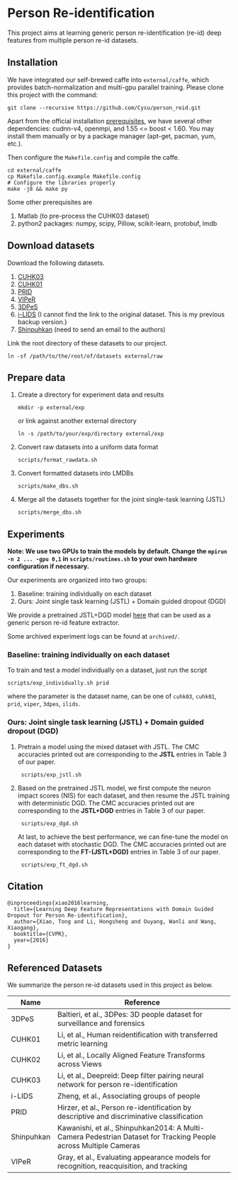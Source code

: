 # Person Re-identification

This project aims at learning generic person re-identification (re-id) deep features from multiple person re-id datasets.

## Installation

We have integrated our self-brewed caffe into `external/caffe`, which provides batch-normalization and multi-gpu parallel training. Please clone this project with the command:

    git clone --recursive https://github.com/Cysu/person_reid.git

Apart from the official installation [prerequisites](http://caffe.berkeleyvision.org/installation.html), we have several other dependencies: cudnn-v4, openmpi, and 1.55 <= boost < 1.60. You may install them manually or by a package manager (apt-get, pacman, yum, etc.).

Then configure the `Makefile.config` and compile the caffe.

    cd external/caffe
    cp Makefile.config.example Makefile.config
    # Configure the libraries properly
    make -j8 && make py

Some other prerequisites are

1.  Matlab (to pre-process the CUHK03 dataset)
2.  python2 packages: numpy, scipy, Pillow, scikit-learn, protobuf, lmdb

## Download datasets

Download the following datasets.

1.  [CUHK03](https://docs.google.com/spreadsheet/viewform?usp=drive_web&formkey=dHRkMkFVSUFvbTJIRkRDLWRwZWpONnc6MA#gid=0)
2.  [CUHK01](https://docs.google.com/spreadsheet/viewform?formkey=dF9pZ1BFZkNiMG1oZUdtTjZPalR0MGc6MA)
3.  [PRID](https://lrs.icg.tugraz.at/datasets/prid/prid_2011.zip)
4.  [VIPeR](http://soe.ucsc.edu/~manduchi/VIPeR.v1.0.zip)
5.  [3DPeS](http://imagelab.ing.unimore.it/3DPeS/3dPES_data/3DPeS_ReId_Snap.zip)
6.  [i-LIDS](https://drive.google.com/open?id=0B67_d0rLRTQYRjQ2T3o1NmxvVE0) (I cannot find the link to the original dataset. This is my previous backup version.)
7.  [Shinpuhkan](http://www.mm.media.kyoto-u.ac.jp/en/datasets/shinpuhkan) (need to send an email to the authors)

Link the root directory of these datasets to our project.

    ln -sf /path/to/the/root/of/datasets external/raw

## Prepare data

1.  Create a directory for experiment data and results

        mkdir -p external/exp

    or link against another external directory

        ln -s /path/to/your/exp/directory external/exp

2.  Convert raw datasets into a uniform data format

        scripts/format_rawdata.sh

3.  Convert formatted datasets into LMDBs

        scripts/make_dbs.sh

4.  Merge all the datasets together for the joint single-task learning (JSTL)

        scripts/merge_dbs.sh

## Experiments

**Note: We use two GPUs to train the models by default. Change the `mpirun -n 2 ... -gpu 0,1` in `scripts/routines.sh` to your own hardware configuration if necessary.**

Our experiments are organized into two groups:

1.  Baseline: training individually on each dataset
2.  Ours: Joint single task learning (JSTL) + Domain guided dropout (DGD)

We provide a pretrained JSTL+DGD model [here](https://drive.google.com/open?id=0B67_d0rLRTQYZnB5ZUZpdTlxM0k) that can be used as a generic person re-id feature extractor.

Some archived experiment logs can be found at `archived/`.

### Baseline: training individually on each dataset

To train and test a model individually on a dataset, just run the script

    scripts/exp_individually.sh prid

where the parameter is the dataset name, can be one of `cuhk03`, `cuhk01`, `prid`, `viper`, `3dpes`, `ilids`.

### Ours: Joint single task learning (JSTL) + Domain guided dropout (DGD)

1. Pretrain a model using the mixed dataset with JSTL. The CMC accuracies printed out are corresponding to the **JSTL** entries in Table 3 of our paper.

        scripts/exp_jstl.sh

2. Based on the pretrained JSTL model, we first compute the neuron impact scores (NIS) for each dataset, and then resume the JSTL training with deterministic DGD. The CMC accuracies printed out are corresponding to the **JSTL+DGD** entries in Table 3 of our paper.

        scripts/exp_dgd.sh

    At last, to achieve the best performance, we can fine-tune the model on each dataset with stochastic DGD. The CMC accuracies printed out are corresponding to the **FT-(JSTL+DGD)** entries in Table 3 of our paper.

        scripts/exp_ft_dgd.sh

## Citation

    @inproceedings{xiao2016learning,
      title={Learning Deep Feature Representations with Domain Guided Dropout for Person Re-identification},
      author={Xiao, Tong and Li, Hongsheng and Ouyang, Wanli and Wang, Xiaogang},
      booktitle={CVPR},
      year={2016}
    }

## Referenced Datasets

We summarize the person re-id datasets used in this project as below.

| Name       | Reference                                                                                                        |
|------------|------------------------------------------------------------------------------------------------------------------|
| 3DPeS      | Baltieri, et al., 3DPes: 3D people dataset for surveillance and forensics                                        |
| CUHK01     | Li, et al., Human reidentification with transferred metric learning                                              |
| CUHK02     | Li, et al., Locally Aligned Feature Transforms across Views                                                      |
| CUHK03     | Li, et al., Deepreid: Deep filter pairing neural network for person re-identification                            |
| i-LIDS     | Zheng, et al., Associating groups of people                                                                      |
| PRID       | Hirzer, et al., Person re-identification by descriptive and discriminative classification                        |
| Shinpuhkan | Kawanishi, et al., Shinpuhkan2014: A Multi-Camera Pedestrian Dataset for Tracking People across Multiple Cameras |
| VIPeR      | Gray, et al., Evaluating appearance models for recognition, reacquisition, and tracking                          |
